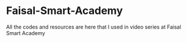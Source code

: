 # Faisal-Smart-Academy
All the codes and resources are here that I used in video series at Faisal Smart Academy
